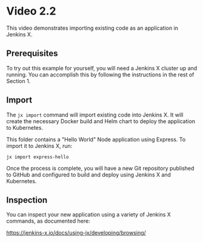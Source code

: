 # Video 2.2

This video demonstrates importing existing code as an application in Jenkins X.

## Prerequisites

To try out this example for yourself, you will need a Jenkins X cluster up
and running. You can accomplish this by following the instructions in the
rest of Section 1.

## Import

The `jx import` command will import existing code into Jenkins X. It will
create the necessary Docker build and Helm chart to deploy the application
to Kubernetes.

This folder contains a "Hello World" Node application using Express. To import
it to Jenkins X, run:

```
jx import express-hello
```

Once the process is complete, you will have a new Git repository published to
GitHub and configured to build and deploy using Jenkins X and Kubernetes.

## Inspection

You can inspect your new application using a variety of Jenkins X commands,
as documented here:

https://jenkins-x.io/docs/using-jx/developing/browsing/
